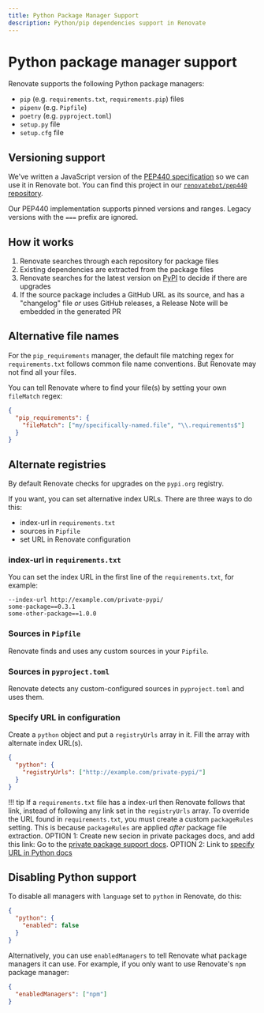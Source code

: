 ```yaml
---
title: Python Package Manager Support
description: Python/pip dependencies support in Renovate
---
```


# Python package manager support

Renovate supports the following Python package managers:

- `pip` (e.g. `requirements.txt`, `requirements.pip`) files
- `pipenv` (e.g. `Pipfile`)
- `poetry` (e.g. `pyproject.toml`)
- `setup.py` file
- `setup.cfg` file

## Versioning support

We've written a JavaScript version of the [PEP440 specification](https://www.python.org/dev/peps/pep-0440/) so we can use it in Renovate bot.
You can find this project in our [`renovatebot/pep440` repository](https://github.com/renovatebot/pep440).

Our PEP440 implementation supports pinned versions and ranges.
Legacy versions with the `===` prefix are ignored.

## How it works

1. Renovate searches through each repository for package files
1. Existing dependencies are extracted from the package files
1. Renovate searches for the latest version on [PyPI](https://pypi.org/) to decide if there are upgrades
1. If the source package includes a GitHub URL as its source, and has a "changelog" file _or_ uses GitHub releases, a Release Note will be embedded in the generated PR

## Alternative file names

For the `pip_requirements` manager, the default file matching regex for `requirements.txt` follows common file name conventions.
But Renovate may not find all your files.

You can tell Renovate where to find your file(s) by setting your own `fileMatch` regex:

```json
{
  "pip_requirements": {
    "fileMatch": ["my/specifically-named.file", "\\.requirements$"]
  }
}
```

## Alternate registries

By default Renovate checks for upgrades on the `pypi.org` registry.

If you want, you can set alternative index URLs.
There are three ways to do this:

- index-url in `requirements.txt`
- sources in `Pipfile`
- set URL in Renovate configuration

### index-url in `requirements.txt`

You can set the index URL in the first line of the `requirements.txt`, for example:

```
--index-url http://example.com/private-pypi/
some-package==0.3.1
some-other-package==1.0.0
```

### Sources in `Pipfile`

Renovate finds and uses any custom sources in your `Pipfile`.

### Sources in `pyproject.toml`

Renovate detects any custom-configured sources in `pyproject.toml` and uses them.

### Specify URL in configuration

Create a `python` object and put a `registryUrls` array in it.
Fill the array with alternate index URL(s).

```json
{
  "python": {
    "registryUrls": ["http://example.com/private-pypi/"]
  }
}
```

<!-- prettier-ignore -->
!!! tip
    If a `requirements.txt` file has a index-url then Renovate follows that link, instead of following any link set in the `registryUrls` array.
    To override the URL found in `requirements.txt`, you must create a custom `packageRules` setting.
    This is because `packageRules` are applied _after_ package file extraction.
    OPTION 1: Create new secion in private packages docs, and add this link: Go to the [private package support docs](https://docs.renovatebot.com/getting-started/private-packages/#pip).
    OPTION 2: Link to [specify URL in Python docs](https://docs.renovatebot.com/python/#specify-url-in-configuration)

## Disabling Python support

To disable all managers with `language` set to `python` in Renovate, do this:

```json
{
  "python": {
    "enabled": false
  }
}
```

Alternatively, you can use `enabledManagers` to tell Renovate what package managers it can use.
For example, if you only want to use Renovate's `npm` package manager:

```json
{
  "enabledManagers": ["npm"]
}
```

